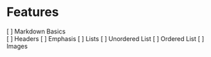 # Features
[ ] Markdown Basics  
    [ ] Headers
    [ ] Emphasis
    [ ] Lists
        [ ] Unordered List
        [ ] Ordered List
    [ ] Images
    